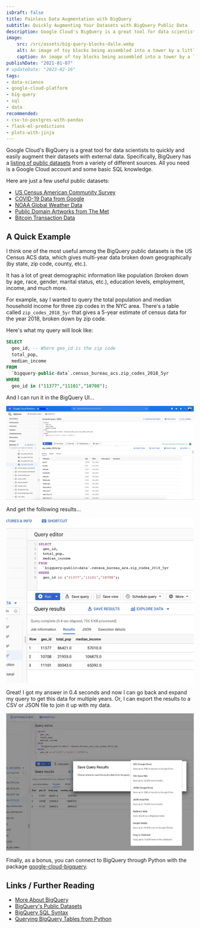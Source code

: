 ```yaml
---
isDraft: false
title: Painless Data Augmentation with BigQuery
subtitle: Quickly Augmenting Your Datasets with BigQuery Public Data
description: Google Cloud's BigQuery is a great tool for data scientists to easily augment their datasets with external data – using BigQuery's public datasets.
image:
    src: /src/assets/big-query-blocks-dalle.webp
    alt: An image of toy blocks being assembled into a tower by a little crane, generated by DALL-E.
    caption: An image of toy blocks being assembled into a tower by a little crane, generated by DALL-E.
publishDate: "2021-01-07"
# updateDate: "2023-02-16"
tags:
- data-science
- google-cloud-platform
- big-query
- sql
- data
recommended:
- csv-to-postgres-with-pandas
- flask-ml-predictions
- plots-with-jinja
---
```


Google Cloud's BigQuery is a great tool for data scientists to quickly and easily augment their datasets with external data. Specifically, BigQuery has a [listing of public datasets](https://cloud.google.com/bigquery/public-data) from a variety of different sources. All you need is a Google Cloud account and some basic SQL knowledge.

Here are just a few useful public datasets:

- [US Census American Community Survey](https://console.cloud.google.com/marketplace/product/united-states-census-bureau/acs)
- [COVID-19 Data from Google](https://console.cloud.google.com/marketplace/product/bigquery-public-datasets/covid19-public-data-program)
- [NOAA Global Weather Data](https://console.cloud.google.com/marketplace/product/noaa-public/gsod)
- [Public Domain Artworks from The Met](https://console.cloud.google.com/marketplace/product/the-metropolitan-museum-of-art/the-met-public-domain-art-works)
- [Bitcoin Transaction Data](https://console.cloud.google.com/marketplace/product/cmorqs-public/cmorq-bcd-data)

## A Quick Example

I think one of the most useful among the BigQuery public datasets is the US Census ACS data, which gives multi-year data broken down geographically (by state, zip code, county, etc.).

It has a lot of great demographic information like population (broken down by age, race, gender, marital status, etc.), education levels, employment, income, and much more.

For example, say I wanted to query the total population and median household income for three zip codes in the NYC area. There's a table called `zip_codes_2018_5yr` that gives a 5-year estimate of census data for the year 2018, broken down by zip code.

Here's what my query will look like:

```sql
SELECT 
  geo_id, -- Where geo_id is the zip code
  total_pop,
  median_income
FROM 
  `bigquery-public-data`.census_bureau_acs.zip_codes_2018_5yr
WHERE 
  geo_id in ("11377","11101","10708"); 
```

And I can run it in the BigQuery UI...

![Screenshot of the BigQuery UI](/src/assets/bq-screenshot-1.webp)

And get the following results...

![Viewing query results in the BigQuery UI](/src/assets/bq-screenshot-2.webp)

Great! I got my answer in 0.4 seconds and now I can go back and expand my query to get this data for multiple years. Or, I can export the results to a CSV or JSON file to join it up with my data.

![Screenshot showing export options for BigQuery results](/src/assets/bq-screenshot-3.webp)

Finally, as a bonus, you can connect to BigQuery through Python with the package [google-cloud-bigquery](https://googleapis.dev/python/bigquery/latest/index.html).

## Links / Further Reading

- [More About BigQuery](https://googleapis.dev/python/bigquery/latest/index.html)
- [BigQuery's Public Datasets](https://cloud.google.com/bigquery/public-data)
- [BigQuery SQL Syntax](https://cloud.google.com/bigquery/docs/reference/standard-sql/query-syntax)
- [Querying BigQuery Tables from Python](https://googleapis.dev/python/bigquery/latest/index.html)

